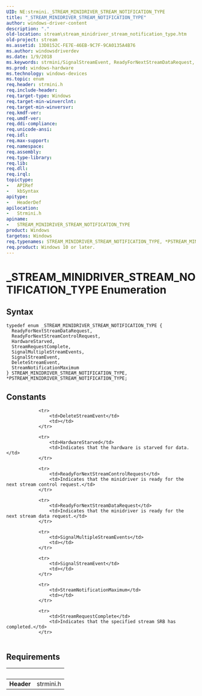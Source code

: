 ```yaml
---
UID: NE:strmini._STREAM_MINIDRIVER_STREAM_NOTIFICATION_TYPE
title: "_STREAM_MINIDRIVER_STREAM_NOTIFICATION_TYPE"
author: windows-driver-content
description: "."
old-location: stream\stream_minidriver_stream_notification_type.htm
old-project: stream
ms.assetid: 13D8152C-FE7E-46EB-9C7F-9CA0135A4B76
ms.author: windowsdriverdev
ms.date: 1/9/2018
ms.keywords: strmini/SignalStreamEvent, ReadyForNextStreamDataRequest, _STREAM_MINIDRIVER_STREAM_NOTIFICATION_TYPE, strmini/ReadyForNextStreamDataRequest, STREAM_MINIDRIVER_STREAM_NOTIFICATION_TYPE, strmini/StreamRequestComplete, strmini/StreamNotificationMaximum, DeleteStreamEvent, strmini/STREAM_MINIDRIVER_STREAM_NOTIFICATION_TYPE, HardwareStarved, strmini/HardwareStarved, strmini/ReadyForNextStreamControlRequest, StreamNotificationMaximum, ReadyForNextStreamControlRequest, SignalStreamEvent, stream.stream_minidriver_stream_notification_type, strmini/PSTREAM_MINIDRIVER_STREAM_NOTIFICATION_TYPE, SignalMultipleStreamEvents, StreamRequestComplete, PSTREAM_MINIDRIVER_STREAM_NOTIFICATION_TYPE, strmini/DeleteStreamEvent, PSTREAM_MINIDRIVER_STREAM_NOTIFICATION_TYPE enumeration pointer [Streaming Media Devices], *PSTREAM_MINIDRIVER_STREAM_NOTIFICATION_TYPE, STREAM_MINIDRIVER_STREAM_NOTIFICATION_TYPE enumeration [Streaming Media Devices], strmini/SignalMultipleStreamEvents
ms.prod: windows-hardware
ms.technology: windows-devices
ms.topic: enum
req.header: strmini.h
req.include-header: 
req.target-type: Windows
req.target-min-winverclnt: 
req.target-min-winversvr: 
req.kmdf-ver: 
req.umdf-ver: 
req.ddi-compliance: 
req.unicode-ansi: 
req.idl: 
req.max-support: 
req.namespace: 
req.assembly: 
req.type-library: 
req.lib: 
req.dll: 
req.irql: 
topictype:
-	APIRef
-	kbSyntax
apitype:
-	HeaderDef
apilocation:
-	Strmini.h
apiname:
-	STREAM_MINIDRIVER_STREAM_NOTIFICATION_TYPE
product: Windows
targetos: Windows
req.typenames: STREAM_MINIDRIVER_STREAM_NOTIFICATION_TYPE, *PSTREAM_MINIDRIVER_STREAM_NOTIFICATION_TYPE
req.product: Windows 10 or later.
---
```


# _STREAM_MINIDRIVER_STREAM_NOTIFICATION_TYPE Enumeration


## Syntax
````
typedef enum _STREAM_MINIDRIVER_STREAM_NOTIFICATION_TYPE { 
  ReadyForNextStreamDataRequest,
  ReadyForNextStreamControlRequest,
  HardwareStarved,
  StreamRequestComplete,
  SignalMultipleStreamEvents,
  SignalStreamEvent,
  DeleteStreamEvent,
  StreamNotificationMaximum
} STREAM_MINIDRIVER_STREAM_NOTIFICATION_TYPE, *PSTREAM_MINIDRIVER_STREAM_NOTIFICATION_TYPE;
````

## Constants

<table>
            
                <tr>
                    <td>DeleteStreamEvent</td>
                    <td></td>
                </tr>
            
                <tr>
                    <td>HardwareStarved</td>
                    <td>Indicates that the hardware is starved for data.</td>
                </tr>
            
                <tr>
                    <td>ReadyForNextStreamControlRequest</td>
                    <td>Indicates that the minidriver is ready for the next stream control request.</td>
                </tr>
            
                <tr>
                    <td>ReadyForNextStreamDataRequest</td>
                    <td>Indicates that the minidriver is ready for the next stream data request.</td>
                </tr>
            
                <tr>
                    <td>SignalMultipleStreamEvents</td>
                    <td></td>
                </tr>
            
                <tr>
                    <td>SignalStreamEvent</td>
                    <td></td>
                </tr>
            
                <tr>
                    <td>StreamNotificationMaximum</td>
                    <td></td>
                </tr>
            
                <tr>
                    <td>StreamRequestComplete</td>
                    <td>Indicates that the specified stream SRB has completed.</td>
                </tr>
</table>


## Requirements
| &nbsp; | &nbsp; |
| ---- |:---- |
| **Header** | strmini.h |